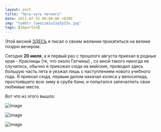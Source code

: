 ```yaml
---
layout: post
title: "Чуть-чуть летнего"
date: 2011-07-25 00:00:00 +0300
img: "tumblr_lowoizm1u21qfp23s.jpg"
tags: [Imported]
---
```


Этой весной [ЗДЕСЬ](http://vlaim.tumblr.com/post/3666886195) я писал о своем желании прокатиться на велике поздно вечером.

Сегодня **20 июля**, а я первый раз с прошлого августа приехал в родные края - Красницы (те, что около Гатчины) , со мной такого никогда не случалось, обычно я приезжал сюда на майские, проводил здесь большую часть лета и уезжал лишь с наступлением нового учебного года. Я приехал сюда, первым делом накачал колеса у велосипеда, простоявшего всю зиму в срубе бани, и попытался запечатлеть свои любимые места. 

Вот что из этого вышло:

![image](/blog/assetstumblr_lowoizm1u21qfp23s.jpg)

![image](/blog/assetstumblr_lowokz9ftq1qfp23s.jpg)

![image](/blog/assetstumblr_lowonnipwD1qfp23s.jpg)